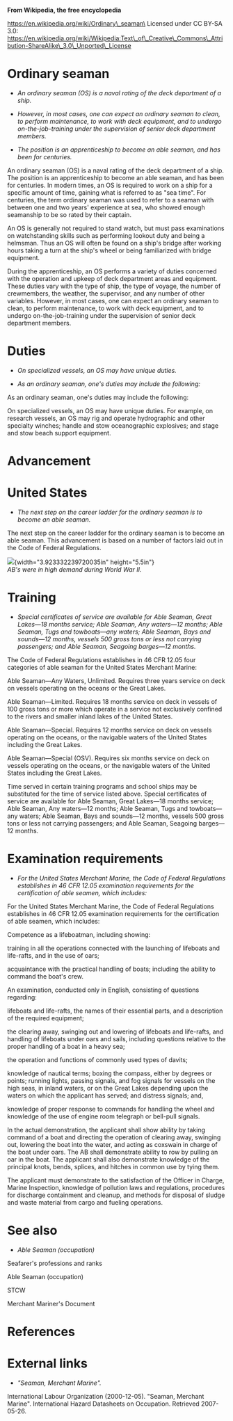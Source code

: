 **From Wikipedia, the free encyclopedia**

https://en.wikipedia.org/wiki/Ordinary\_seaman\
Licensed under CC BY-SA 3.0:\
https://en.wikipedia.org/wiki/Wikipedia:Text\_of\_Creative\_Commons\_Attribution-ShareAlike\_3.0\_Unported\_License

Ordinary seaman
===============

-   *An ordinary seaman (OS) is a naval rating of the deck department of
    a ship.*

-   *However, in most cases, one can expect an ordinary seaman to clean,
    to perform maintenance, to work with deck equipment, and to undergo
    on-the-job-training under the supervision of senior deck department
    members.*

-   *The position is an apprenticeship to become an able seaman, and has
    been for centuries.*

An ordinary seaman (OS) is a naval rating of the deck department of a
ship. The position is an apprenticeship to become an able seaman, and
has been for centuries. In modern times, an OS is required to work on a
ship for a specific amount of time, gaining what is referred to as "sea
time". For centuries, the term ordinary seaman was used to refer to a
seaman with between one and two years' experience at sea, who showed
enough seamanship to be so rated by their captain.

An OS is generally not required to stand watch, but must pass
examinations on watchstanding skills such as performing lookout duty and
being a helmsman. Thus an OS will often be found on a ship's bridge
after working hours taking a turn at the ship's wheel or being
familiarized with bridge equipment.

During the apprenticeship, an OS performs a variety of duties concerned
with the operation and upkeep of deck department areas and equipment.
These duties vary with the type of ship, the type of voyage, the number
of crewmembers, the weather, the supervisor, and any number of other
variables. However, in most cases, one can expect an ordinary seaman to
clean, to perform maintenance, to work with deck equipment, and to
undergo on-the-job-training under the supervision of senior deck
department members.

Duties
======

-   *On specialized vessels, an OS may have unique duties.*

-   *As an ordinary seaman, one's duties may include the following:*

As an ordinary seaman, one's duties may include the following:

On specialized vessels, an OS may have unique duties. For example, on
research vessels, an OS may rig and operate hydrographic and other
specialty winches; handle and stow oceanographic explosives; and stage
and stow beach support equipment.

Advancement
===========

United States
=============

-   *The next step on the career ladder for the ordinary seaman is to
    become an able seaman.*

The next step on the career ladder for the ordinary seaman is to become
an able seaman. This advancement is based on a number of factors laid
out in the Code of Federal Regulations.

![](media/image1.jpg){width="3.923332239720035in" height="5.5in"}\
*AB's were in high demand during World War II.*

Training
========

-   *Special certificates of service are available for Able Seaman,
    Great Lakes—18 months service; Able Seaman, Any waters—12 months;
    Able Seaman, Tugs and towboats—any waters; Able Seaman, Bays and
    sounds—12 months, vessels 500 gross tons or less not carrying
    passengers; and Able Seaman, Seagoing barges—12 months.*

The Code of Federal Regulations establishes in 46 CFR 12.05 four
categories of able seaman for the United States Merchant Marine:

Able Seaman—Any Waters, Unlimited. Requires three years service on deck
on vessels operating on the oceans or the Great Lakes.

Able Seaman—Limited. Requires 18 months service on deck in vessels of
100 gross tons or more which operate in a service not exclusively
confined to the rivers and smaller inland lakes of the United States.

Able Seaman—Special. Requires 12 months service on deck on vessels
operating on the oceans, or the navigable waters of the United States
including the Great Lakes.

Able Seaman—Special (OSV). Requires six months service on deck on
vessels operating on the oceans, or the navigable waters of the United
States including the Great Lakes.

Time served in certain training programs and school ships may be
substituted for the time of service listed above. Special certificates
of service are available for Able Seaman, Great Lakes—18 months service;
Able Seaman, Any waters—12 months; Able Seaman, Tugs and towboats—any
waters; Able Seaman, Bays and sounds—12 months, vessels 500 gross tons
or less not carrying passengers; and Able Seaman, Seagoing barges—12
months.

Examination requirements
========================

-   *For the United States Merchant Marine, the Code of Federal
    Regulations establishes in 46 CFR 12.05 examination requirements for
    the certification of able seamen, which includes:*

For the United States Merchant Marine, the Code of Federal Regulations
establishes in 46 CFR 12.05 examination requirements for the
certification of able seamen, which includes:

Competence as a lifeboatman, including showing:

training in all the operations connected with the launching of lifeboats
and life-rafts, and in the use of oars;

acquaintance with the practical handling of boats; including the ability
to command the boat's crew.

An examination, conducted only in English, consisting of questions
regarding:

lifeboats and life-rafts, the names of their essential parts, and a
description of the required equipment;

the clearing away, swinging out and lowering of lifeboats and
life-rafts, and handling of lifeboats under oars and sails, including
questions relative to the proper handling of a boat in a heavy sea;

the operation and functions of commonly used types of davits;

knowledge of nautical terms; boxing the compass, either by degrees or
points; running lights, passing signals, and fog signals for vessels on
the high seas, in inland waters, or on the Great Lakes depending upon
the waters on which the applicant has served; and distress signals; and,

knowledge of proper response to commands for handling the wheel and
knowledge of the use of engine room telegraph or bell-pull signals.

In the actual demonstration, the applicant shall show ability by taking
command of a boat and directing the operation of clearing away, swinging
out, lowering the boat into the water, and acting as coxswain in charge
of the boat under oars. The AB shall demonstrate ability to row by
pulling an oar in the boat. The applicant shall also demonstrate
knowledge of the principal knots, bends, splices, and hitches in common
use by tying them.

The applicant must demonstrate to the satisfaction of the Officer in
Charge, Marine Inspection, knowledge of pollution laws and regulations,
procedures for discharge containment and cleanup, and methods for
disposal of sludge and waste material from cargo and fueling operations.

See also
========

-   *Able Seaman (occupation)*

Seafarer's professions and ranks

Able Seaman (occupation)

STCW

Merchant Mariner's Document

References
==========

External links
==============

-   *"Seaman, Merchant Marine".*

International Labour Organization (2000-12-05). "Seaman, Merchant
Marine". International Hazard Datasheets on Occupation. Retrieved
2007-05-26.
